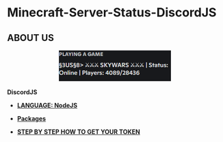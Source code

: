 # Minecraft-Server-Status-DiscordJS

## ABOUT US
<p align="center">
   <img src="https://github.com/Roomysteve12/Minecraft-Server-Status-DiscordJS/blob/main/center.png"/>
</p>

**DiscordJS**

- **[LANGUAGE: NodeJS](https://en.wikipedia.org/wiki/Node.js)** 
- **[Packages](https://github.com/Roomysteve12/Minecraft-Server-Status-DiscordJS/blob/main/package.json)**

- **[STEP BY STEP HOW TO GET YOUR TOKEN](https://github.com/Roomysteve12/Minecraft-Server-Status-DiscordJS/blob/main/readthis)**
